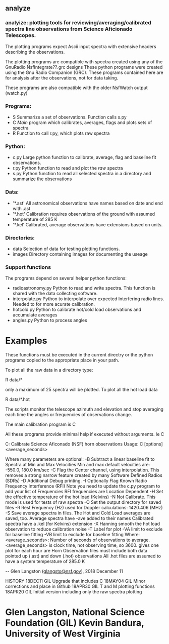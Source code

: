 ## analyze
### analyize: plotting tools for reviewing/averaging/calibrated spectra line observations from Science Aficionado Telescopes.   

The plotting programs expect Ascii input spectra with 
extensive headers describing the observations.

The plotting programs are compatible with spectra created using any of the GnuRadio NsfIntegrate??.grc designs
These python programs were created using the Gnu Radio Companion (GRC).   These programs
contained here are for analysis after the observations, not for data taking.

These programs are also compatible with the older NsfWatch output (watch.py)

### Programs:

* S     Summarize a set of observations.  Function calls s.py
* C     _Main_ program which calibrates, averages, flags and plots sets of spectra
* R     Function to call r.py, which plots raw spectra

### Python:

* c.py  Large python function to calibrate, average, flag and baseline fit observations.
* r.py  Python function to read and plot the _raw_ spectra
* s.py  Python function to read all selected spectra in a directory and summarize the observations

### Data:

* '*.ast' All astronomical observations have names based on date and end with .ast
* '*.hot' Calibration requires observations of the ground with assumed temperature of 285 K
* '*.kel' Calibrated, average observations have extensions based on units.

### Directories:
* data  Selection of data for testing plotting functions.
* images Directory containing images for documenting the useage

### Support functions

The programs depend on several helper python functions:
    
* radioastronomy.py   Python to read and write spectra.  This function is shared with the data collecting software.
* interpolate.py      Python to interpolate over expected Interfering radio lines.  Needed to for more acurate calibration.
* hotcold.py	    Python to calibrate hot/cold load observations and accumulate averages
* angles.py	    Python to process angles

Examples
========

These functions must be executed in the current directry or the python programs copied to the appropriate place in your path.   

To plot all the raw data in a directory type:

R data/*

only a maximum of 25 spectra will be plotted. To plot all the hot load data

R data/*.hot


The scripts monitor the telescope azimuth and elevation and stop averaging each time the angles or
frequencies of observations change.   

The main calibration program is C

All these programs provide minimal help if executed without arguments.  Ie C

C: Calibrate Science Aficonado (NSF) horn observations
Usage: C [options]  <average_seconds> <files>

Where many parameters are optional:
-B Subtract a linear baseline fit to Spectra at Min and Max Velocities
   Min and max default velocities are:  -550.0,   180.0 km/sec
-C Flag the Center channel, using interpolation.
   This removes a strong narrow feature created by many Software Defined Radios (SDRs)
-D Additional Debug printing.
-I Optionally Flag Known Radio Frequency Interference (RFI)
   Note you need to update the c.py program to add your list of Frequencies
   RFI frequencies are Location Dependent
-H <hot load Temperature> Set the effective temperature of the hot load (Kelvins)
-N Not Calibrate.  This mode is used for tests of raw spectra
-O <output directory> Set the output directory for saved files
-R <Reference Frequency> Rest Frequency (Hz) used for Doppler calculations: 1420.406 (MHz)
-S Save average spectra in files.  The Hot and Cold Load averages are saved, too.
   Average spectra have -ave added to their names
   Calibrated spectra have a .kel (for Kelvins) extension
-X Hanning smooth the hot load observation to reduce calibration noise
-T <plot title String> Label for plot
-VA <low velocity> limit to exclude for baseline fitting
-VB <high velocity> limit to exclude for baseline fitting
Where:
   <average_seconds>: Number of seconds of observations to average.
   <average_seconds> is clock time, not observing time, so 3600. gives one plot for each hour
   <files> are Horn Observation files
   <files> must include both data pointed up (.ast) and down (.hot) observations
      All .hot files are assumed to have a system temperature of   285.0 K

 -- Glen Langston (glangsto@nsf.gov), 2018 December 11

HISTORY
18DEC11 GIL Upgrade that includes C 
18MAY04 GIL Minor corrections and place in Github
18APR30 GIL T and M plotting functions
18APR20 GIL Initial version including only the raw spectra plotting

Glen Langston, National Science Foundation (GIL)
Kevin Bandura, University of West Virginia 
=============
